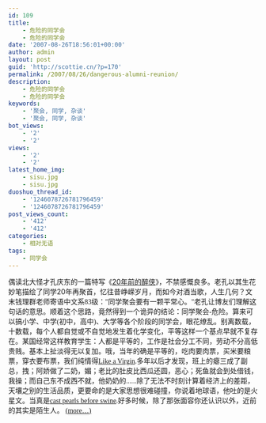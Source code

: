 ```yaml
---
id: 109
title:
    - 危险的同学会
    - 危险的同学会
date: '2007-08-26T18:56:01+00:00'
author: admin
layout: post
guid: 'http://scottie.cn/?p=170'
permalink: /2007/08/26/dangerous-alumni-reunion/
description:
    - 危险的同学会
    - 危险的同学会
keywords:
    - '聚会, 同学, 杂谈'
    - '聚会, 同学, 杂谈'
bot_views:
    - '2'
    - '2'
views:
    - '2'
    - '2'
latest_home_img:
    - sisu.jpg
    - sisu.jpg
duoshuo_thread_id:
    - '1246078726781796459'
    - '1246078726781796459'
post_views_count:
    - '412'
    - '412'
categories:
    - 相对无语
tags:
    - 同学会
---
```


偶读北大怪才孔庆东的一篇特写《[20年前的醉侠](http://blog.sina.com.cn/s/blog_476da361010009y6.html)》，不禁感慨良多。老孔以其生花妙笔描绘了同学20年再聚首，忆往昔峥嵘岁月，而如今对酒当歌，人生几何？文末<span style="font-family: 宋体;">钱理群老师寄语中文系83级："同学聚会要有一颗平常心。"老孔让博友们理解这句话的意思。顺着这个思路，竟然得到一个诡异的结论：同学聚会-危险。</span><span style="font-family: 宋体;"></span><span style="font-family: 宋体;">算来可以搞小学、中学(初中，高中)、大学等各个阶段的同学会，眼花缭乱。别离数载，十数载，每个人都自觉或不自觉地发生着化学变化，平等这样一个基点早就不复存在。某国经常这样教育学生：人都是平等的，工作是社会分工不同，劳动不分高低贵贱。基本上扯淡得无以复加。哦，当年的确是平等的，吃肉要肉票，买米要粮票，穿衣要布票，我们纯情得[Like a Virgin](http://hi.baidu.com/morbidangel/blog/item/dab19f350f83981191ef3956.html).多年以后才发现，班上的瘪三成了副总，拽；阿娇做了二奶，媚；老比的肚皮比西瓜还圆，恶心；死鱼就会到处借钱，我操；而自己东不成西不就，他奶奶的......除了无法不时刻计算着经济上的差距，天壤之别的生活品质，更要命的是大家思想很难碰撞，你说着地球语，他吐的是火星文。当真是[cast pearls before swine](http://wy.818edu.com/detail_782381.html).好多时候，除了那张面容你还认识以外，近前的其实是陌生人。</span><span style="font-family: 宋体;"> [<span aria-label="Continue reading 危险的同学会">(more…)</span>](http://farbank.net/2007/08/26/dangerous-alumni-reunion/#more-109)</span>